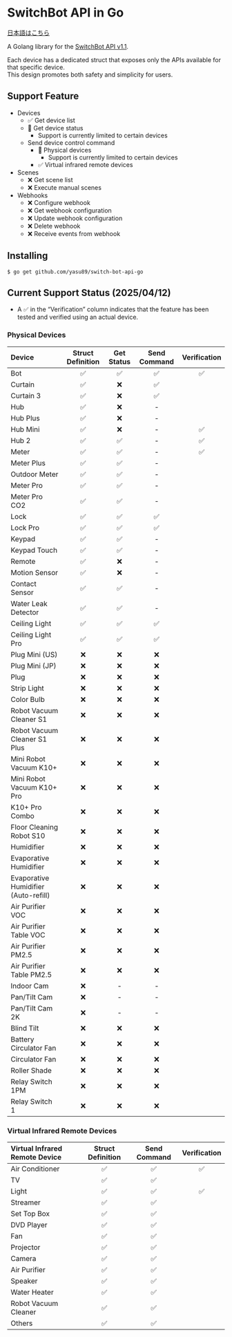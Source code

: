 # SwitchBot API in Go

[日本語はこちら](README_ja.md)

A Golang library for the [SwitchBot API v1.1](https://github.com/OpenWonderLabs/SwitchBotAPI).

Each device has a dedicated struct that exposes only the APIs available for that specific device.<br>
This design promotes both safety and simplicity for users.

## Support Feature

- Devices
  - ✅️ Get device list
  - 🚧 Get device status
    - Support is currently limited to certain devices
  - Send device control command
    - 🚧 Physical devices
      - Support is currently limited to certain devices
    - ✅ Virtual infrared remote devices
- Scenes
  - ❌ Get scene list
  - ❌ Execute manual scenes
- Webhooks
  - ❌ Configure webhook
  - ❌ Get webhook configuration
  - ❌ Update webhook configuration
  - ❌ Delete webhook
  - ❌ Receive events from webhook

## Installing

```shell
$ go get github.com/yasu89/switch-bot-api-go
```

## Current Support Status (2025/04/12)

- A ✅ in the “Verification” column indicates that the feature has been tested and verified using an actual device.

### Physical Devices

| Device                               | Struct Definition | Get Status | Send Command | Verification |
|:-------------------------------------|:-----------------:|:----------:|:------------:|:------------:|
| Bot                                  |         ✅         |     ✅      |      ✅       |      ✅       |
| Curtain                              |         ✅         |     ❌      |      ✅       |              |
| Curtain 3                            |         ✅         |     ❌      |      ✅       |              |
| Hub                                  |        ✅️         |     ❌      |      -       |              |
| Hub Plus                             |         ✅         |     ❌      |      -       |              |
| Hub Mini                             |         ✅         |     ❌      |      -       |      ✅       |
| Hub 2                                |         ✅         |     ✅      |      -       |      ✅       |
| Meter                                |         ✅         |     ✅      |      -       |      ✅       |
| Meter Plus                           |         ✅         |     ✅      |      -       |              |
| Outdoor Meter                        |         ✅         |     ✅      |      -       |              |
| Meter Pro                            |         ✅         |     ✅      |      -       |              |
| Meter Pro CO2                        |         ✅         |     ✅      |      -       |              |
| Lock                                 |         ✅         |     ✅      |      ✅       |              |
| Lock Pro                             |         ✅         |     ✅      |      ✅       |              |
| Keypad                               |         ✅         |     ✅      |      -       |              |
| Keypad Touch                         |         ✅         |     ✅      |      -       |              |
| Remote                               |         ✅         |     ❌      |      -       |              |
| Motion Sensor                        |         ✅         |     ❌      |      -       |              |
| Contact Sensor                       |         ✅         |     ✅      |      -       |              |
| Water Leak Detector                  |         ✅         |     ✅      |      -       |              |
| Ceiling Light                        |         ✅         |     ✅      |      ✅       |              |
| Ceiling Light Pro                    |         ✅         |     ✅      |      ✅       |              |
| Plug Mini (US)                       |         ❌         |     ❌      |      ❌       |              |
| Plug Mini (JP)                       |         ❌         |     ❌      |      ❌       |              |
| Plug                                 |         ❌         |     ❌      |      ❌       |              |
| Strip Light                          |         ❌         |     ❌      |      ❌       |              |
| Color Bulb                           |         ❌         |     ❌      |      ❌       |              |
| Robot Vacuum Cleaner S1              |         ❌         |     ❌      |      ❌       |              |
| Robot Vacuum Cleaner S1 Plus         |         ❌         |     ❌      |      ❌       |              |
| Mini Robot Vacuum K10+               |         ❌         |     ❌      |      ❌       |              |
| Mini Robot Vacuum K10+ Pro           |         ❌         |     ❌      |      ❌       |              |
| K10+ Pro Combo                       |         ❌         |     ❌      |      ❌       |              |
| Floor Cleaning Robot S10             |         ❌         |     ❌      |      ❌       |              |
| Humidifier                           |         ❌         |     ❌      |      ❌       |              |
| Evaporative Humidifier               |         ❌         |     ❌      |      ❌       |              |
| Evaporative Humidifier (Auto-refill) |         ❌         |     ❌      |      ❌       |              |
| Air Purifier VOC                     |         ❌         |     ❌      |      ❌       |              |
| Air Purifier Table VOC               |         ❌         |     ❌      |      ❌       |              |
| Air Purifier PM2.5                   |         ❌         |     ❌      |      ❌       |              |
| Air Purifier Table PM2.5             |         ❌         |     ❌      |      ❌       |              |
| Indoor Cam                           |         ❌         |     -      |      -       |              |
| Pan/Tilt Cam                         |         ❌         |     -      |      -       |              |
| Pan/Tilt Cam 2K                      |         ❌         |     -      |      -       |              |
| Blind Tilt                           |         ❌         |     ❌      |      ❌       |              |
| Battery Circulator Fan               |         ❌         |     ❌      |      ❌       |              |
| Circulator Fan                       |         ❌         |     ❌      |      ❌       |              |
| Roller Shade                         |         ❌         |     ❌      |      ❌       |              |
| Relay Switch 1PM                     |         ❌         |     ❌      |      ❌       |              |
| Relay Switch 1                       |         ❌         |     ❌      |      ❌       |              |

### Virtual Infrared Remote Devices

| Virtual Infrared Remote Device | Struct Definition | Send Command | Verification |
|:-------------------------------|:-----------------:|:------------:|:------------:|
| Air Conditioner                |         ✅         |      ✅       |      ✅       |
| TV                             |         ✅         |      ✅       |              |
| Light                          |         ✅         |      ✅       |      ✅       |
| Streamer                       |         ✅         |      ✅       |              |
| Set Top Box                    |         ✅         |      ✅       |              |
| DVD Player                     |         ✅         |      ✅       |              |
| Fan                            |         ✅         |      ✅       |              |
| Projector                      |         ✅         |      ✅       |              |
| Camera                         |         ✅         |      ✅       |              |
| Air Purifier                   |         ✅         |      ✅       |              |
| Speaker                        |         ✅         |      ✅       |              |
| Water Heater                   |         ✅         |      ✅       |              |
| Robot Vacuum Cleaner           |         ✅         |      ✅       |              |
| Others                         |         ✅         |      ✅       |              |
